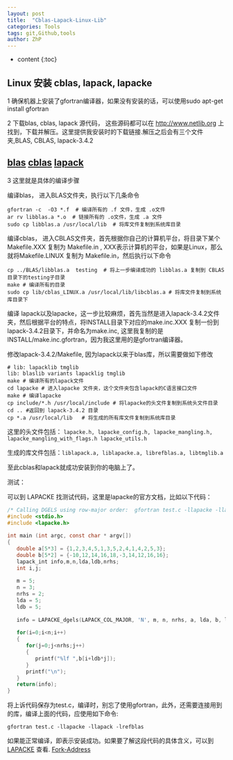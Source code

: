 ```yaml
---
layout: post
title:  "Cblas-Lapack-Linux-Lib"
categories: Tools
tags: git,Github,tools
author: ZhP
---
```


* content
{:toc}


## Linux 安装 cblas, lapack, lapacke

1 确保机器上安装了gfortran编译器，如果没有安装的话，可以使用sudo apt-get install gfortran

2 下载blas, cblas, lapack 源代码， 这些源码都可以在 http://www.netlib.org 上找到，下载并解压。这里提供我安装时的下载链接.解压之后会有三个文件夹,BLAS, CBLAS, lapack-3.4.2

## [blas](http://www.netlib.org/blas/blas.tgz) [cblas](http://www.netlib.org/blas/blast-forum/cblas.tgz) [lapack](http://www.netlib.org/lapack/lapack-3.4.2.tgz)

3  这里就是具体的编译步骤

编译blas， 进入BLAS文件夹，执行以下几条命令
```shell
gfortran -c  -O3 *.f  # 编译所有的 .f 文件，生成 .o文件
ar rv libblas.a *.o  # 链接所有的 .o文件，生成 .a 文件
sudo cp libblas.a /usr/local/lib  # 将库文件复制到系统库目录
```

编译cblas， 进入CBLAS文件夹，首先根据你自己的计算机平台，将目录下某个 Makefile.XXX 复制为 Makefile.in , XXX表示计算机的平台，如果是Linux，那么就将Makefile.LINUX 复制为 Makefile.in，然后执行以下命令
```shell
cp ../BLAS/libblas.a  testing  # 将上一步编译成功的 libblas.a 复制到 CBLAS目录下的testing子目录
make # 编译所有的目录
sudo cp lib/cblas_LINUX.a /usr/local/lib/libcblas.a # 将库文件复制到系统库目录下
```

编译 lapack以及lapacke，这一步比较麻烦，首先当然是进入lapack-3.4.2文件夹，然后根据平台的特点，将INSTALL目录下对应的make.inc.XXX 复制一份到 lapack-3.4.2目录下，并命名为make.inc, 这里我复制的是 INSTALL/make.inc.gfortran，因为我这里用的是gfortran编译器。

修改lapack-3.4.2/Makefile, 因为lapack以来于blas库，所以需要做如下修改
```shell
# lib: lapacklib tmglib
lib: blaslib variants lapacklig tmglib
make # 编译所有的lapack文件
cd lapacke # 进入lapacke 文件夹，这个文件夹包含lapack的C语言接口文件
make # 编译lapacke
cp include/*.h /usr/local/include # 将lapacke的头文件复制到系统头文件目录
cd .. #返回到 lapack-3.4.2 目录
cp *.a /usr/local/lib   # 将生成的所有库文件复制到系统库目录
```

这里的头文件包括： ```lapacke.h, lapacke_config.h, lapacke_mangling.h, lapacke_mangling_with_flags.h lapacke_utils.h```

生成的库文件包括：`liblapack.a, liblapacke.a, librefblas.a, libtmglib.a`

至此cblas和lapack就成功安装到你的电脑上了。

测试：

可以到 LAPACKE 找测试代码，这里是lapacke的官方文档，比如以下代码：
```c
/* Calling DGELS using row-major order:  gfortran test.c -llapacke -llapack */
#include <stdio.h>  
#include <lapacke.h>  
   
int main (int argc, const char * argv[])  
{  
   double a[5*3] = {1,2,3,4,5,1,3,5,2,4,1,4,2,5,3};  
   double b[5*2] = {-10,12,14,16,18,-3,14,12,16,16};  
   lapack_int info,m,n,lda,ldb,nrhs;  
   int i,j;  
   
   m = 5;  
   n = 3;  
   nrhs = 2;  
   lda = 5;  
   ldb = 5;  
   
   info = LAPACKE_dgels(LAPACK_COL_MAJOR, 'N', m, n, nrhs, a, lda, b, ldb);  
   
   for(i=0;i<n;i++)  
   {   
      for(j=0;j<nrhs;j++)  
      {   
         printf("%lf ",b[i+ldb*j]);  
      }   
      printf("\n");  
   }   
   return(info);  
}  
```

将上诉代码保存为test.c，编译时，别忘了使用gfortran，此外，还需要连接用到的库，编译上面的代码，应使用如下命令:

```shell
gfortran test.c -llapacke -llapack -lrefblas
```

如果能正常编译，即表示安装成功。如果要了解这段代码的具体含义，可以到 [LAPACKE](http://www.netlib.org/lapack/lapacke.html) 查看. [Fork-Address](https://blog.csdn.net/mlnotes/article/details/9676269#)
